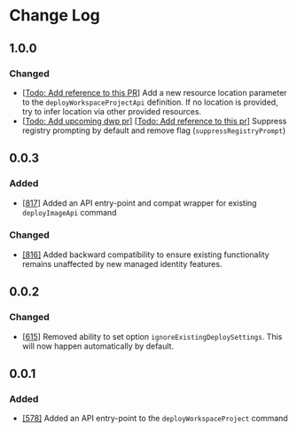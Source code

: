# Change Log

## 1.0.0
### Changed
* [[Todo: Add reference to this PR]()] Add a new resource location parameter to the `deployWorkspaceProjectApi` definition.  If no location is provided, try to infer location via other provided resources.
* [[Todo: Add upcoming dwp pr]()] [[Todo: Add reference to this pr]()] Suppress registry prompting by default and remove flag (`suppressRegistryPrompt`)

## 0.0.3
### Added
* [[817]](https://github.com/microsoft/vscode-azurecontainerapps/pull/817) Added an API entry-point and compat wrapper for existing `deployImageApi` command

### Changed
* [[816]](https://github.com/microsoft/vscode-azurecontainerapps/pull/816) Added backward compatibility to ensure existing functionality remains unaffected by new managed identity features.

## 0.0.2
### Changed
* [[615]](https://github.com/microsoft/vscode-azurecontainerapps/pull/615) Removed ability to set option `ignoreExistingDeploySettings`. This will now happen automatically by default.

## 0.0.1
### Added
* [[578]](https://github.com/microsoft/vscode-azurecontainerapps/pull/578) Added an API entry-point to the `deployWorkspaceProject` command
